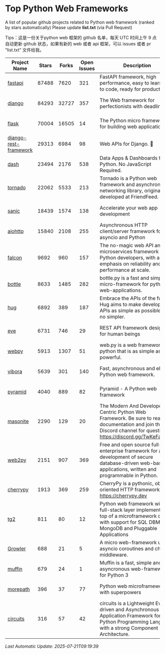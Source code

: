 # Top Python Web Frameworks
A list of popular github projects related to Python web framework (ranked by stars automatically)
Please update **list.txt** (via Pull Request)

Tips：这是一份关于python web 框架的 github 名单，每天 UTC 时间上午 9 点自动更新 github 状态，如果有新的 web 或者 api 框架，可以 issues 或者 pr “list.txt” 文件给我。

| Project Name | Stars | Forks | Open Issues | Description | Last Commit |
| ------------ | ----- | ----- | ----------- | ----------- | ----------- |
| [fastapi](https://github.com/fastapi/fastapi) | 87488 | 7620 | 321 | FastAPI framework, high performance, easy to learn, fast to code, ready for production | 2025-07-14 12:59:10 |
| [django](https://github.com/django/django) | 84293 | 32727 | 357 | The Web framework for perfectionists with deadlines. | 2025-07-20 19:12:46 |
| [flask](https://github.com/pallets/flask) | 70004 | 16505 | 14 | The Python micro framework for building web applications. | 2025-06-12 20:48:07 |
| [django-rest-framework](https://github.com/encode/django-rest-framework) | 29313 | 6984 | 98 | Web APIs for Django. 🎸 | 2025-07-07 11:11:24 |
| [dash](https://github.com/plotly/dash) | 23494 | 2176 | 538 | Data Apps & Dashboards for Python. No JavaScript Required. | 2025-07-18 17:18:35 |
| [tornado](https://github.com/tornadoweb/tornado) | 22062 | 5533 | 213 | Tornado is a Python web framework and asynchronous networking library, originally developed at FriendFeed. | 2025-07-02 12:44:37 |
| [sanic](https://github.com/sanic-org/sanic) | 18439 | 1574 | 138 |  Accelerate your web app development  | Build fast. Run fast. | 2025-03-31 21:19:26 |
| [aiohttp](https://github.com/aio-libs/aiohttp) | 15840 | 2108 | 255 | Asynchronous HTTP client/server framework for asyncio and Python | 2025-07-18 10:28:51 |
| [falcon](https://github.com/falconry/falcon) | 9692 | 960 | 157 | The no-magic web API and microservices framework for Python developers, with an emphasis on reliability and performance at scale. | 2025-07-21 09:18:53 |
| [bottle](https://github.com/bottlepy/bottle) | 8633 | 1485 | 282 | bottle.py is a fast and simple micro-framework for python web-applications. | 2025-06-27 10:14:03 |
| [hug](https://github.com/hugapi/hug) | 6892 | 389 | 187 | Embrace the APIs of the future. Hug aims to make developing APIs as simple as possible, but no simpler. | 2023-06-30 13:14:01 |
| [eve](https://github.com/pyeve/eve) | 6731 | 746 | 29 | REST API framework designed for human beings | 2025-06-03 13:00:09 |
| [webpy](https://github.com/webpy/webpy) | 5913 | 1307 | 51 | web.py is a web framework for python that is as simple as it is powerful.  | 2025-05-08 16:49:08 |
| [vibora](https://github.com/vibora-io/vibora) | 5639 | 301 | 140 | Fast, asynchronous and elegant Python web framework. | 2019-02-11 10:54:12 |
| [pyramid](https://github.com/Pylons/pyramid) | 4040 | 889 | 82 | Pyramid - A Python web framework | 2024-12-20 23:21:35 |
| [masonite](https://github.com/MasoniteFramework/masonite) | 2290 | 129 | 20 | The Modern And Developer Centric Python Web Framework. Be sure to read the documentation and join the Discord channel for questions: https://discord.gg/TwKeFahmPZ | 2025-03-20 20:11:49 |
| [web2py](https://github.com/web2py/web2py) | 2151 | 907 | 369 | Free and open source full-stack enterprise framework for agile development of secure database-driven web-based applications, written and programmable in Python. | 2025-07-14 00:48:47 |
| [cherrypy](https://github.com/cherrypy/cherrypy) | 1913 | 369 | 259 | CherryPy is a pythonic, object-oriented HTTP framework.      https://cherrypy.dev | 2025-07-04 16:22:41 |
| [tg2](https://github.com/TurboGears/tg2) | 811 | 80 | 12 | Python web framework with full-stack layer implemented on top of a microframework core with support for SQL DBMS, MongoDB and Pluggable Applications | 2025-02-18 22:52:59 |
| [Growler](https://github.com/pyGrowler/Growler) | 688 | 21 | 5 | A micro web-framework using asyncio coroutines and chained middleware. | 2020-03-08 07:51:41 |
| [muffin](https://github.com/klen/muffin) | 679 | 24 | 1 | Muffin is a fast, simple and asyncronous web-framework for Python 3 | 2025-07-17 15:21:07 |
| [morepath](https://github.com/morepath/morepath) | 396 | 37 | 77 | Python web microframework with superpowers | 2022-05-29 18:09:39 |
| [circuits](https://github.com/circuits/circuits) | 316 | 57 | 42 | circuits is a Lightweight Event driven and Asynchronous Application Framework for the Python Programming Language with a strong Component Architecture. | 2024-04-03 22:38:28 |

*Last Automatic Update: 2025-07-21T09:19:39*